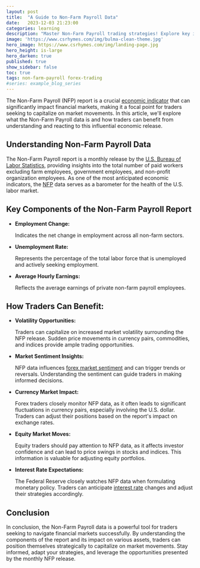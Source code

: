 ```yaml
---
layout: post
title:  "A Guide to Non-Farm Payroll Data"
date:   2023-12-03 21:23:00
categories: learning
description: "Master Non-Farm Payroll trading strategies! Explore key insights and seize opportunities in financial markets with this comprehensive guide. #NFP"
image: 'https://www.csrhymes.com/img/bulma-clean-theme.jpg'
hero_image: https://www.csrhymes.com/img/landing-page.jpg
hero_height: is-large
hero_darken: true
published: true
show_sidebar: false
toc: true
tags: non-farm-payroll forex-trading
#series: example_blog_series
---
```


<p>The Non-Farm Payroll (NFP) report is a crucial <a href="https://www.daytrading.ltd/learning/economic-indicators-in-forex-trading">economic indicator</a> that can significantly impact financial markets, making it a focal point for traders seeking to capitalize on market movements. In this article, we'll explore what the Non-Farm Payroll data is and how traders can benefit from understanding and reacting to this influential economic release.</p>

## Understanding Non-Farm Payroll Data
<p>The Non-Farm Payroll report is a monthly release by the <a href="https://www.bls.gov/" rel="nofollow">U.S. Bureau of Labor Statistics</a>, providing insights into the total number of paid workers excluding farm employees, government employees, and non-profit organization employees. As one of the most anticipated economic indicators, the <a href="https://en.wikipedia.org/wiki/Nonfarm_payrolls" rel="nofollow">NFP</a> data serves as a barometer for the health of the U.S. labor market.</p>

## Key Components of the Non-Farm Payroll Report
<ul>
<li><strong>Employment Change:</strong> <p>Indicates the net change in employment across all non-farm sectors.</p></li>

<li><strong>Unemployment Rate:</strong> 
<p>Represents the percentage of the total labor force that is unemployed and actively seeking employment.</p></li>

<li><strong>Average Hourly Earnings:</strong>
<p>Reflects the average earnings of private non-farm payroll employees.</p></li>
</ul>
<h2>How Traders Can Benefit:</h2>
<ul>
<li><strong>Volatility Opportunities:</strong>
<p>Traders can capitalize on increased market volatility surrounding the NFP release. Sudden price movements in currency pairs, commodities, and indices provide ample trading opportunities.</p></li>

<li><strong>Market Sentiment Insights:</strong><p>
NFP data influences <a href="https://www.daytrading.ltd/learning/forex-market-sentiment">forex market sentiment</a> and can trigger trends or reversals. Understanding the sentiment can guide traders in making informed decisions.</p></li>

<li><strong>Currency Market Impact:</strong>
<p>Forex traders closely monitor NFP data, as it often leads to significant fluctuations in currency pairs, especially involving the U.S. dollar. Traders can adjust their positions based on the report's impact on exchange rates.</p></li>

<li><strong>Equity Market Moves:</strong>
<p>Equity traders should pay attention to NFP data, as it affects investor confidence and can lead to price swings in stocks and indices. This information is valuable for adjusting equity portfolios.</p></li>

<li><strong>Interest Rate Expectations:</strong>
<p>The Federal Reserve closely watches NFP data when formulating monetary policy. Traders can anticipate <a href="https://www.daytrading.ltd/learning/interest-rates">interest rate</a> changes and adjust their strategies accordingly.</p></li>
</ul>

## Conclusion
<p>In conclusion, the Non-Farm Payroll data is a powerful tool for traders seeking to navigate financial markets successfully. By understanding the components of the report and its impact on various assets, traders can position themselves strategically to capitalize on market movements. Stay informed, adapt your strategies, and leverage the opportunities presented by the monthly NFP release.</p>

<script type="application/ld+json">
{
  "@context": "https://schema.org",
  "@type": "FAQPage",
  "mainEntity": [
    {
      "@type": "Question",
      "name": "What is Non-Farm Payroll (NFP) data?",
      "acceptedAnswer": {
        "@type": "Answer",
        "text": "Non-Farm Payroll data is a monthly report by the U.S. Bureau of Labor Statistics, revealing changes in employment, unemployment rate, and earnings in non-farm sectors."
      }
    },
    {
      "@type": "Question",
      "name": "Why is NFP data important for traders?",
      "acceptedAnswer": {
        "@type": "Answer",
        "text": "NFP data impacts market sentiment, currency exchange rates, equity prices, and interest rate expectations, providing traders with valuable insights and trading opportunities."
      }
    },
    {
      "@type": "Question",
      "name": "How can traders benefit from NFP data?",
      "acceptedAnswer": {
        "@type": "Answer",
        "text": "Traders can capitalize on volatility, adjust positions based on market sentiment, make informed forex and equity trades, and anticipate interest rate changes by closely monitoring and analyzing NFP data."
      }
    }
  ]
}
</script>